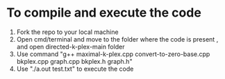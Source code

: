 # To compile and execute the code

1. Fork the repo to your local machine
2. Open cmd/terminal and move to the folder where the code is present , and open directed-k-plex-main folder
3. Use command "g++ maximal-k-plex.cpp convert-to-zero-base.cpp bkplex.cpp graph.cpp bkplex.h graph.h"
4. Use "./a.out test.txt" to execute the code
